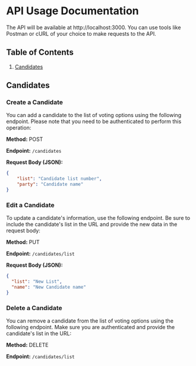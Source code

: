 # API Usage Documentation

The API will be available at http://localhost:3000. You can use tools like Postman or cURL of your choice to make requests to the API.

## Table of Contents 

1. [Candidates](#candidates)

## Candidates

### Create a Candidate

You can add a candidate to the list of voting options using the following endpoint. Please note that you need to be authenticated to perform this operation:

**Method:** POST 

**Endpoint:** `/candidates` 

**Request Body (JSON):**

```json 
{
	"list": "Candidate list number",
    "party": "Candidate name"
}
```

### Edit a Candidate

To update a candidate's information, use the following endpoint. Be sure to include the candidate's list in the URL and provide the new data in the request body:

**Method:** PUT


**Endpoint:** `/candidates/list` 


**Request Body (JSON):**

```json
{
  "list": "New List",
  "name": "New Candidate name"
}
``` 

### Delete a Candidate

You can remove a candidate from the list of voting options using the following endpoint. Make sure you are authenticated and provide the candidate's list in the URL:

**Method:** DELETE 


**Endpoint:** `/candidates/list`

